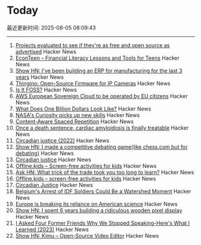# Today

最近更新时间: 2025-08-05 08:09:43

--- 
1. [Projects evaluated to see if they're as free and open source as advertised](https://isitreallyfoss.com/) Hacker News
2. [EconTeen – Financial Literacy Lessons and Tools for Teens](https://econteen.com/) Hacker News
3. [Show HN: I've been building an ERP for manufacturing for the last 3 years](https://github.com/crbnos/carbon) Hacker News
4. [Thingino: Open-Source Firmware for IP Cameras](https://thingino.com/) Hacker News
5. [Is It FOSS?](https://isitreallyfoss.com/) Hacker News
6. [AWS European Sovereign Cloud to be operated by EU citizens](https://www.aboutamazon.eu/news/aws/aws-european-sovereign-cloud-to-be-operated-by-eu-citizens) Hacker News
7. [What Does One Billion Dollars Look Like?](https://whatdoesonebilliondollarslooklike.website/) Hacker News
8. [NASA's Curiosity picks up new skills](https://www.jpl.nasa.gov/news/marking-13-years-on-mars-nasas-curiosity-picks-up-new-skills/) Hacker News
9. [Content-Aware Spaced Repetition](https://www.giacomoran.com/blog/content-aware-sr/) Hacker News
10. [Once a death sentence, cardiac amyloidosis is finally treatable](https://www.nytimes.com/2025/08/04/well/cardiac-amyloidosis.html) Hacker News
11. [Circadian justice (2022)](https://eprints.lse.ac.uk/112431/) Hacker News
12. [Show HN: I made a competitive debating game(like chess.com but for debating)](https://crs-prod-rankeddebate-l4dnggfaca-nn.a.run.app/) Hacker News
13. [Circadian justice](https://eprints.lse.ac.uk/112431/) Hacker News
14. [Offline.kids – Screen-free activities for kids](https://offline.kids/) Hacker News
15. [Ask HN: What trick of the trade took you too long to learn?](https://news.ycombinator.com/item?id=44789068) Hacker News
16. [Offline.kids – screen-free activities for kids](https://offline.kids/) Hacker News
17. [Circadian Justice](https://eprints.lse.ac.uk/112431/) Hacker News
18. [Belgium's Arrest of IDF Soldiers Could Be a Watershed Moment](https://jacobin.com/2025/08/belgium-israeli-soldiers-arrest-gaza) Hacker News
19. [Europe is breaking its reliance on American science](https://www.reuters.com/sustainability/climate-energy/europe-is-breaking-its-reliance-american-science-2025-08-01/) Hacker News
20. [Show HN: I spent 6 years building a ridiculous wooden pixel display](https://benholmen.com/blog/kilopixel/) Hacker News
21. [I Asked Four Former Friends Why We Stopped Speaking-Here's What I Learned (2023)](https://www.vogue.com/article/reconnecting-with-ex-friends) Hacker News
22. [Show HN: Kimu – Open-Source Video Editor](https://www.trykimu.com/) Hacker News

